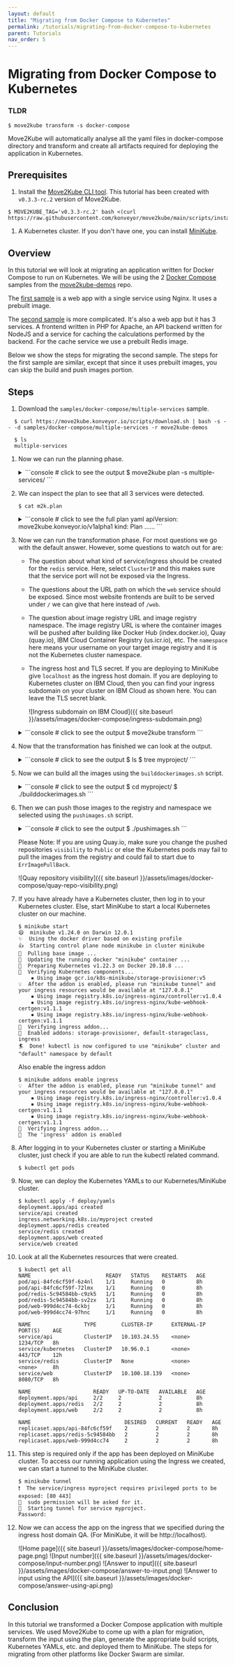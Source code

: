 ```yaml
---
layout: default
title: "Migrating from Docker Compose to Kubernetes"
permalink: /tutorials/migrating-from-docker-compose-to-kubernetes
parent: Tutorials
nav_order: 5
---
```


# Migrating from Docker Compose to Kubernetes

### TLDR

```console
$ move2kube transform -s docker-compose
```

Move2Kube will automatically analyse all the yaml files in docker-compose directory and transform and create all artifacts required for deploying the application in Kubernetes.

## Prerequisites
1. Install the [Move2Kube CLI tool](https://move2kube.konveyor.io/installation/cli). This tutorial has been created with `v0.3.3-rc.2` version of Move2Kube.

```console
$ MOVE2KUBE_TAG='v0.3.3-rc.2' bash <(curl https://raw.githubusercontent.com/konveyor/move2kube/main/scripts/install.sh)
```

1. A Kubernetes cluster. If you don't have one, you can install [MiniKube](https://minikube.sigs.k8s.io/docs/start/).

## Overview

In this tutorial we will look at migrating an application written for Docker Compose to run on Kubernetes. We will be using the 2 [Docker Compose](https://github.com/konveyor/move2kube-demos/tree/main/samples/docker-compose) samples from the [move2kube-demos](https://github.com/konveyor/move2kube-demos) repo.

The [first sample](https://github.com/konveyor/move2kube-demos/tree/main/samples/docker-compose/single-service) is a web app with a single service using Nginx. It uses a prebuilt image.

The [second sample](https://github.com/konveyor/move2kube-demos/tree/main/samples/docker-compose/multiple-services) is more complicated. It's also a web app but it has 3 services. A frontend written in PHP for Apache, an API backend written for NodeJS and a service for caching the calculations performed by the backend. For the cache service we use a prebuilt Redis image.

Below we show the steps for migrating the second sample. The steps for the first sample are similar, except that since it uses prebuilt images, you can skip the build and push images portion.

## Steps

1. Download the `samples/docker-compose/multiple-services` sample.

  ```console
    $ curl https://move2kube.konveyor.io/scripts/download.sh | bash -s -- -d samples/docker-compose/multiple-services -r move2kube-demos

    $ ls
    multiple-services
  ```

1. Now we can run the planning phase.
    <details markdown="block">
    <summary markdown="block">
    ```console
    # click to see the output
    $ move2kube plan -s multiple-services/
    ```
    </summary>
    ```console
    $ move2kube plan -s multiple-services/
    INFO[0000] Configuration loading done
    INFO[0000] Start planning
    INFO[0000] Planning started on the base directory
    INFO[0000] [CloudFoundry] Planning
    INFO[0000] [CloudFoundry] Done
    INFO[0000] [ComposeAnalyser] Planning
    INFO[0000] Identified 3 named services and 0 to-be-named services
    INFO[0000] [ComposeAnalyser] Done
    INFO[0000] [DockerfileDetector] Planning
    INFO[0000] Identified 1 named services and 1 to-be-named services
    INFO[0000] [DockerfileDetector] Done
    INFO[0000] [Base Directory] Identified 4 named services and 1 to-be-named services
    INFO[0000] Planning finished on the base directory
    INFO[0000] Planning started on its sub directories
    INFO[0000] Identified 1 named services and 0 to-be-named services in api
    INFO[0000] Identified 1 named services and 0 to-be-named services in web
    INFO[0000] Planning finished on its sub directories
    INFO[0000] [Directory Walk] Identified 4 named services and 2 to-be-named services
    INFO[0000] [Named Services] Identified 3 named services
    INFO[0000] Planning done
    INFO[0000] No of services identified : 3
    INFO[0000] Plan can be found at [/Users/user/Desktop/tutorial/m2k.plan]
    ```
    </details>

1. We can inspect the plan to see that all 3 services were detected.

    ```console
    $ cat m2k.plan 
    ```
    <details markdown="block">
    <summary markdown="block">
    ```console
    # click to see the full plan yaml
    apiVersion: move2kube.konveyor.io/v1alpha1
    kind: Plan
    ......
    ```
    </summary>
    ```yaml
    apiVersion: move2kube.konveyor.io/v1alpha1
    kind: Plan
    metadata:
      name: myproject
    spec:
      sourceDir: multiple-services
      services:
        api:
          - transformerName: ComposeAnalyser
            paths:
              DockerCompose:
                - docker-compose.yaml
              Dockerfile:
                - api/Dockerfile
              ServiceDirectories:
                - api
            configs:
              ComposeService:
                serviceName: api
          - transformerName: Nodejs-Dockerfile
            paths:
              ServiceDirectories:
                - api
          - transformerName: DockerfileDetector
            paths:
              Dockerfile:
                - api/Dockerfile
              ServiceDirectories:
                - api
        redis:
          - transformerName: ComposeAnalyser
            paths:
              DockerCompose:
                - docker-compose.yaml
            configs:
              ComposeService:
                serviceName: redis
        web:
          - transformerName: ComposeAnalyser
            paths:
              DockerCompose:
                - docker-compose.yaml
              Dockerfile:
                - web/Dockerfile
              ServiceDirectories:
                - web
            configs:
              ComposeService:
                serviceName: web
          - transformerName: DockerfileDetector
            paths:
              Dockerfile:
                - web/Dockerfile
              ServiceDirectories:
                - web
          - transformerName: PHP-Dockerfile
            paths:
              ServiceDirectories:
                - web
      transformers:
        ArgoCD: m2kassets/built-in/transformers/kubernetes/argocd/transformer.yaml
        Buildconfig: m2kassets/built-in/transformers/kubernetes/buildconfig/transformer.yaml
        CloudFoundry: m2kassets/built-in/transformers/cloudfoundry/transformer.yaml
        ClusterSelector: m2kassets/built-in/transformers/kubernetes/clusterselector/transformer.yaml
        ComposeAnalyser: m2kassets/built-in/transformers/compose/composeanalyser/transformer.yaml
        ComposeGenerator: m2kassets/built-in/transformers/compose/composegenerator/transformer.yaml
        ContainerImagesPushScriptGenerator: m2kassets/built-in/transformers/containerimagespushscript/transformer.yaml
        DockerfileDetector: m2kassets/built-in/transformers/dockerfile/dockerfiledetector/transformer.yaml
        DockerfileImageBuildScript: m2kassets/built-in/transformers/dockerfile/dockerimagebuildscript/transformer.yaml
        DockerfileParser: m2kassets/built-in/transformers/dockerfile/dockerfileparser/transformer.yaml
        DotNetCore-Dockerfile: m2kassets/built-in/transformers/dockerfilegenerator/dotnetcore/transformer.yaml
        EarAnalyser: m2kassets/built-in/transformers/dockerfilegenerator/java/earanalyser/transformer.yaml
        EarRouter: m2kassets/built-in/transformers/dockerfilegenerator/java/earrouter/transformer.yaml
        Golang-Dockerfile: m2kassets/built-in/transformers/dockerfilegenerator/golang/transformer.yaml
        Gradle: m2kassets/built-in/transformers/dockerfilegenerator/java/gradle/transformer.yaml
        Jar: m2kassets/built-in/transformers/dockerfilegenerator/java/jar/transformer.yaml
        Jboss: m2kassets/built-in/transformers/dockerfilegenerator/java/jboss/transformer.yaml
        Knative: m2kassets/built-in/transformers/kubernetes/knative/transformer.yaml
        Kubernetes: m2kassets/built-in/transformers/kubernetes/kubernetes/transformer.yaml
        KubernetesVersionChanger: m2kassets/built-in/transformers/kubernetes/kubernetesversionchanger/transformer.yaml
        Liberty: m2kassets/built-in/transformers/dockerfilegenerator/java/liberty/transformer.yaml
        Maven: m2kassets/built-in/transformers/dockerfilegenerator/java/maven/transformer.yaml
        Nodejs-Dockerfile: m2kassets/built-in/transformers/dockerfilegenerator/nodejs/transformer.yaml
        PHP-Dockerfile: m2kassets/built-in/transformers/dockerfilegenerator/php/transformer.yaml
        Parameterizer: m2kassets/built-in/transformers/kubernetes/parameterizer/transformer.yaml
        Python-Dockerfile: m2kassets/built-in/transformers/dockerfilegenerator/python/transformer.yaml
        ReadMeGenerator: m2kassets/built-in/transformers/readmegenerator/transformer.yaml
        Ruby-Dockerfile: m2kassets/built-in/transformers/dockerfilegenerator/ruby/transformer.yaml
        Rust-Dockerfile: m2kassets/built-in/transformers/dockerfilegenerator/rust/transformer.yaml
        Tekton: m2kassets/built-in/transformers/kubernetes/tekton/transformer.yaml
        Tomcat: m2kassets/built-in/transformers/dockerfilegenerator/java/tomcat/transformer.yaml
        WarAnalyser: m2kassets/built-in/transformers/dockerfilegenerator/java/waranalyser/transformer.yaml
        WarRouter: m2kassets/built-in/transformers/dockerfilegenerator/java/warrouter/transformer.yaml
        WinConsoleApp-Dockerfile: m2kassets/built-in/transformers/dockerfilegenerator/windows/winconsole/transformer.yaml
        WinSLWebApp-Dockerfile: m2kassets/built-in/transformers/dockerfilegenerator/windows/winsilverlightweb/transformer.yaml
        WinWebApp-Dockerfile: m2kassets/built-in/transformers/dockerfilegenerator/windows/winweb/transformer.yaml
        ZuulAnalyser: m2kassets/built-in/transformers/dockerfilegenerator/java/zuul/transformer.yaml
    ```
    </details>

1. Now we can run the transformation phase. For most questions we go with the default answer. However, some questions to watch out for are:
    - The question about what kind of service/ingress should be created for the `redis` service. Here, select `ClusterIP` and this makes sure that the service port will not be exposed via the Ingress.
    - The questions about the URL path on which the `web` service should be exposed. Since most website frontends are built to be served under `/` we can give that here instead of `/web`.
    - The question about image registry URL and image registry namespace. The image registry URL is where the container images will be pushed after building like Docker Hub (index.docker.io), Quay (quay.io), IBM Cloud Container Registry (us.icr.io), etc. The `namespace` here means your username on your target image registry and it is not the Kubernetes cluster namespace.
    - The ingress host and TLS secret. If you are deploying to MiniKube give `localhost` as the ingress host domain. If you are deploying to Kubernetes cluster on IBM Cloud, then you can find your ingress subdomain on your cluster on IBM Cloud as shown here. You can leave the TLS secret blank.

      ![Ingress subdomain on IBM Cloud]({{ site.baseurl }}/assets/images/docker-compose/ingress-subdomain.png)

    <details markdown="block">
    <summary markdown="block">
    ```console
    # click to see the output
    $ move2kube transform
    ```
    </summary>
    ```console
    $ move2kube transform
    INFO[0000] Detected a plan file at path /Users/user/Desktop/tutorial/m2k.plan. Will transform using this plan.
    ? Select all transformer types that you are interested in:
    ID: move2kube.transformers.types
    Hints:
    - Services that don't support any of the transformer types you are interested in will be ignored.

     ArgoCD, Buildconfig, CloudFoundry, ClusterSelector, ComposeAnalyser, ComposeGenerator, ContainerImagesPushScriptGenerator, DockerfileDetector, DockerfileImageBuildScript, DockerfileParser, DotNetCore-Dockerfile, EarAnalyser, EarRouter, Golang-Dockerfile, Gradle, Jar, Jboss, Knative, Kubernetes, KubernetesVersionChanger, Liberty, Maven, Nodejs-Dockerfile, PHP-Dockerfile, Parameterizer, Python-Dockerfile, ReadMeGenerator, Ruby-Dockerfile, Rust-Dockerfile, Tekton, Tomcat, WarAnalyser, WarRouter, WinConsoleApp-Dockerfile, WinSLWebApp-Dockerfile, WinWebApp-Dockerfile, ZuulAnalyser
    ? Select all services that are needed:
    ID: move2kube.services.[].enable
    Hints:
    - The services unselected here will be ignored.

     api, redis, web
    INFO[0133] Iteration 1
    INFO[0133] Iteration 2 - 3 artifacts to process
    INFO[0133] Transformer ComposeAnalyser processing 3 artifacts
    INFO[0133] Transformer ZuulAnalyser processing 2 artifacts
    INFO[0133] Transformer ZuulAnalyser Done
    INFO[0133] Transformer ComposeAnalyser Done
    INFO[0133] Created 2 pathMappings and 4 artifacts. Total Path Mappings : 2. Total Artifacts : 3.
    INFO[0133] Iteration 3 - 4 artifacts to process
    INFO[0133] Transformer ClusterSelector processing 2 artifacts
    ? Choose the cluster type:
    ID: move2kube.target.clustertype
    Hints:
    - Choose the cluster type you would like to target

     Kubernetes
    INFO[0179] Transformer ClusterSelector Done
    INFO[0179] Transformer ArgoCD processing 2 artifacts
    ? What kind of service/ingress should be created for the service redis's 6379 port?
    ID: move2kube.services."redis"."6379".servicetype
    Hints:
    - Choose Ingress if you want a ingress/route resource to be created

     ClusterIP
    ? What kind of service/ingress should be created for the service api's 1234 port?
    ID: move2kube.services."api"."1234".servicetype
    Hints:
    - Choose Ingress if you want a ingress/route resource to be created

     Ingress
    ? Specify the ingress path to expose the service api's 1234 port on?
    ID: move2kube.services."api"."1234".urlpath
    Hints:
    - Leave out leading / to use first part as subdomain

    /api
    ? What kind of service/ingress should be created for the service web's 8080 port?
    ID: move2kube.services."web"."8080".servicetype
    Hints:
    - Choose Ingress if you want a ingress/route resource to be created

     Ingress
    ? Specify the ingress path to expose the service web's 8080 port on?
    ID: move2kube.services."web"."8080".urlpath
    Hints:
    - Leave out leading / to use first part as subdomain

    /
    ? Provide the minimum number of replicas each service should have
    ID: move2kube.minreplicas
    Hints:
    - If the value is 0 pods won't be started by default

     2
    ? Enter the URL of the image registry :
    ID: move2kube.target.imageregistry.url
    Hints:
    - You can always change it later by changing the yamls.

     quay.io
    ? Enter the namespace where the new images should be pushed :
    ID: move2kube.target.imageregistry.namespace
    Hints:
    - Ex : myproject

     move2kube
    ? [quay.io] What type of container registry login do you want to use?
    ID: move2kube.target.imageregistry.logintype
    Hints:
    - Docker login from config mode, will use the default config from your local machine.

     No authentication
    INFO[1487] Transformer ArgoCD Done
    INFO[1487] Transformer ClusterSelector processing 2 artifacts
    INFO[1487] Transformer ClusterSelector Done
    INFO[1487] Transformer Buildconfig processing 2 artifacts
    INFO[1487] Transformer Buildconfig Done
    INFO[1487] Transformer ComposeGenerator processing 2 artifacts
    INFO[1487] Transformer ComposeGenerator Done
    INFO[1487] Transformer DockerfileImageBuildScript processing 3 artifacts
    ? Select the container runtime to use :
    ID: move2kube.containerruntime
    Hints:
    - The container runtime selected will be used in the scripts

    docker
    INFO[1492] Transformer DockerfileImageBuildScript Done
    INFO[1492] Transformer ClusterSelector processing 2 artifacts
    INFO[1492] Transformer ClusterSelector Done
    INFO[1492] Transformer Knative processing 2 artifacts
    INFO[1492] Transformer Knative Done
    INFO[1492] Transformer ClusterSelector processing 2 artifacts
    INFO[1492] Transformer ClusterSelector Done
    INFO[1492] Transformer Kubernetes processing 2 artifacts
    ? Provide the ingress host domain
    ID: move2kube.target.ingress.host
    Hints:
    - Ingress host domain is part of service URL

    localhost
    ? Provide the TLS secret for ingress
    ID: move2kube.target.ingress.tls
    Hints:
    - Leave empty to use http


    INFO[1499] Transformer Kubernetes Done
    INFO[1499] Transformer ClusterSelector processing 2 artifacts
    INFO[1499] Transformer ClusterSelector Done
    INFO[1499] Transformer Tekton processing 2 artifacts
    INFO[1499] Transformer Tekton Done
    INFO[1499] Created 33 pathMappings and 11 artifacts. Total Path Mappings : 35. Total Artifacts : 7.
    INFO[1499] Iteration 4 - 11 artifacts to process
    INFO[1499] Transformer ContainerImagesPushScriptGenerator processing 2 artifacts
    INFO[1499] Transformer ContainerImagesPushScriptGenerator Done
    INFO[1499] Transformer Parameterizer processing 5 artifacts
    INFO[1499] Transformer Parameterizer Done
    INFO[1499] Transformer ReadMeGenerator processing 5 artifacts
    INFO[1500] Transformer ReadMeGenerator Done
    INFO[1500] Created 17 pathMappings and 1 artifacts. Total Path Mappings : 52. Total Artifacts : 18.
    INFO[1500] Iteration 5 - 1 artifacts to process
    INFO[1500] Transformer ReadMeGenerator processing 2 artifacts
    INFO[1500] Transformer ReadMeGenerator Done
    INFO[1500] Transformation done
    INFO[1500] Transformed target artifacts can be found at [/Users/user/Desktop/tutorial/myproject].
    ```
    </details>

1. Now that the transformation has finished we can look at the output.

    <details markdown="block">
    <summary markdown="block">
    ```console
    # click to see the output
    $ ls
    $ tree myproject/
    ```
    </summary>
    ```console
    $ ls
    docker-compose		m2k.plan		m2kqacache.yaml		myproject docker-compose.zip	m2kconfig.yaml		multiple-services
    $ tree myproject/
    myproject/
    ├── Readme.md
    ├── deploy
    │   ├── cicd
    │   │   ├── argocd
    │   │   │   └── myproject-deploy-application.yaml
    │   │   ├── argocd-parameterized
    │   │   │   ├── helm-chart
    │   │   │   │   └── myproject
    │   │   │   │       ├── Chart.yaml
    │   │   │   │       └── templates
    │   │   │   │           └── myproject-deploy-application.yaml
    │   │   │   ├── kustomize
    │   │   │   │   └── base
    │   │   │   │       ├── kustomization.yaml
    │   │   │   │       └── myproject-deploy-application.yaml
    │   │   │   └── openshift-template
    │   │   │       └── template.yaml
    │   │   ├── tekton
    │   │   │   ├── myproject-clone-build-push-pipeline.yaml
    │   │   │   ├── myproject-clone-push-serviceaccount.yaml
    │   │   │   ├── myproject-git-event-triggerbinding.yaml
    │   │   │   ├── myproject-git-repo-eventlistener.yaml
    │   │   │   ├── myproject-image-registry-secret.yaml
    │   │   │   ├── myproject-ingress.yaml
    │   │   │   ├── myproject-run-clone-build-push-triggertemplate.yaml
    │   │   │   ├── myproject-tekton-triggers-admin-role.yaml
    │   │   │   ├── myproject-tekton-triggers-admin-rolebinding.yaml
    │   │   │   └── myproject-tekton-triggers-admin-serviceaccount.yaml
    │   │   └── tekton-parameterized
    │   │       ├── helm-chart
    │   │       │   └── myproject
    │   │       │       ├── Chart.yaml
    │   │       │       └── templates
    │   │       │           ├── myproject-clone-build-push-pipeline.yaml
    │   │       │           ├── myproject-clone-push-serviceaccount.yaml
    │   │       │           ├── myproject-git-event-triggerbinding.yaml
    │   │       │           ├── myproject-git-repo-eventlistener.yaml
    │   │       │           ├── myproject-image-registry-secret.yaml
    │   │       │           ├── myproject-ingress.yaml
    │   │       │           ├── myproject-run-clone-build-push-triggertemplate.yaml
    │   │       │           ├── myproject-tekton-triggers-admin-role.yaml
    │   │       │           ├── myproject-tekton-triggers-admin-rolebinding.yaml
    │   │       │           └── myproject-tekton-triggers-admin-serviceaccount.yaml
    │   │       ├── kustomize
    │   │       │   └── base
    │   │       │       ├── kustomization.yaml
    │   │       │       ├── myproject-clone-build-push-pipeline.yaml
    │   │       │       ├── myproject-clone-push-serviceaccount.yaml
    │   │       │       ├── myproject-git-event-triggerbinding.yaml
    │   │       │       ├── myproject-git-repo-eventlistener.yaml
    │   │       │       ├── myproject-image-registry-secret.yaml
    │   │       │       ├── myproject-ingress.yaml
    │   │       │       ├── myproject-run-clone-build-push-triggertemplate.yaml
    │   │       │       ├── myproject-tekton-triggers-admin-role.yaml
    │   │       │       ├── myproject-tekton-triggers-admin-rolebinding.yaml
    │   │       │       └── myproject-tekton-triggers-admin-serviceaccount.yaml
    │   │       └── openshift-template
    │   │           └── template.yaml
    │   ├── compose
    │   │   └── docker-compose.yaml
    │   ├── knative
    │   │   ├── api-service.yaml
    │   │   ├── redis-service.yaml
    │   │   └── web-service.yaml
    │   ├── knative-parameterized
    │   │   ├── helm-chart
    │   │   │   └── myproject
    │   │   │       ├── Chart.yaml
    │   │   │       └── templates
    │   │   │           ├── api-service.yaml
    │   │   │           ├── redis-service.yaml
    │   │   │           └── web-service.yaml
    │   │   ├── kustomize
    │   │   │   └── base
    │   │   │       ├── api-service.yaml
    │   │   │       ├── kustomization.yaml
    │   │   │       ├── redis-service.yaml
    │   │   │       └── web-service.yaml
    │   │   └── openshift-template
    │   │       └── template.yaml
    │   ├── yamls
    │   │   ├── api-deployment.yaml
    │   │   ├── api-service.yaml
    │   │   ├── myproject-ingress.yaml
    │   │   ├── redis-deployment.yaml
    │   │   ├── redis-service.yaml
    │   │   ├── web-deployment.yaml
    │   │   └── web-service.yaml
    │   └── yamls-parameterized
    │       ├── helm-chart
    │       │   └── myproject
    │       │       ├── Chart.yaml
    │       │       ├── templates
    │       │       │   ├── api-deployment.yaml
    │       │       │   ├── api-service.yaml
    │       │       │   ├── myproject-ingress.yaml
    │       │       │   ├── redis-deployment.yaml
    │       │       │   ├── redis-service.yaml
    │       │       │   ├── web-deployment.yaml
    │       │       │   └── web-service.yaml
    │       │       ├── values-dev.yaml
    │       │       ├── values-prod.yaml
    │       │       └── values-staging.yaml
    │       ├── kustomize
    │       │   ├── base
    │       │   │   ├── api-deployment.yaml
    │       │   │   ├── api-service.yaml
    │       │   │   ├── kustomization.yaml
    │       │   │   ├── myproject-ingress.yaml
    │       │   │   ├── redis-deployment.yaml
    │       │   │   ├── redis-service.yaml
    │       │   │   ├── web-deployment.yaml
    │       │   │   └── web-service.yaml
    │       │   └── overlays
    │       │       ├── dev
    │       │       │   ├── apps-v1-deployment-api.yaml
    │       │       │   ├── apps-v1-deployment-redis.yaml
    │       │       │   ├── apps-v1-deployment-web.yaml
    │       │       │   └── kustomization.yaml
    │       │       ├── prod
    │       │       │   ├── apps-v1-deployment-api.yaml
    │       │       │   ├── apps-v1-deployment-redis.yaml
    │       │       │   ├── apps-v1-deployment-web.yaml
    │       │       │   └── kustomization.yaml
    │       │       └── staging
    │       │           ├── apps-v1-deployment-api.yaml
    │       │           ├── apps-v1-deployment-redis.yaml
    │       │           ├── apps-v1-deployment-web.yaml
    │       │           └── kustomization.yaml
    │       └── openshift-template
    │           ├── parameters-dev.yaml
    │           ├── parameters-prod.yaml
    │           ├── parameters-staging.yaml
    │           └── template.yaml
    ├── scripts
    │   ├── builddockerimages.bat
    │   ├── builddockerimages.sh
    │   ├── pushimages.bat
    │   └── pushimages.sh
    └── source
        ├── api
        │   ├── Dockerfile
        │   ├── index.js
        │   ├── package-lock.json
        │   └── package.json
        ├── docker-compose.yaml
        └── web
            ├── Dockerfile
            ├── fib.php
            └── index.php

    43 directories, 107 files
    ```
    </details>
    Inside the `scripts` directory we see some helpful scripts that Move2Kube has generated to help us build and push the container images we need.

1. Now we can build all the images using the `builddockerimages.sh` script.

    <details markdown="block">
    <summary markdown="block">
    ```console
    # click to see the output
    $ cd myproject/
    $ ./builddockerimages.sh 
    ```
    </summary>
    ```console
    $ ./builddockerimages.sh 
    [+] Building 4.3s (10/10) FINISHED                                                                                                                                
     => [internal] load build definition from Dockerfile                                                                                                         0.0s
     => => transferring dockerfile: 133B                                                                                                                         0.0s
     => [internal] load .dockerignore                                                                                                                            0.0s
     => => transferring context: 2B                                                                                                                              0.0s
     => [internal] load metadata for docker.io/library/node:14                                                                                                   2.5s
     => [auth] library/node:pull token for registry-1.docker.io                                                                                                  0.0s
     => [internal] load build context                                                                                                                            0.0s
     => => transferring context: 3.69kB                                                                                                                          0.0s
     => [1/4] FROM docker.io/library/node:14@sha256:e5c6aac226819f88d6431a56f502972d323d052b1b6108094ba7e6b07154a542                                             0.0s
     => CACHED [2/4] WORKDIR /app                                                                                                                                0.0s
     => [3/4] COPY . .                                                                                                                                           0.0s
     => [4/4] RUN npm install                                                                                                                                    1.5s
     => exporting to image                                                                                                                                       0.1s
     => => exporting layers                                                                                                                                      0.0s
     => => writing image sha256:d5a8e3d3f05592f6edefe5df286c31c2327dbde4ad3d5832fc059f1a9381157a                                                                 0.0s 
     => => naming to docker.io/library/fibonacci-api:latest                                                                                                      0.0s

    Use 'docker scan' to run Snyk tests against images to find vulnerabilities and learn how to fix them
    /Users/user/Desktop/tutorial/myproject
    [+] Building 2.5s (8/8) FINISHED                                                                                                                                  
     => [internal] load build definition from Dockerfile                                                                                                         0.0s
     => => transferring dockerfile: 82B                                                                                                                          0.0s
     => [internal] load .dockerignore                                                                                                                            0.0s
     => => transferring context: 2B                                                                                                                              0.0s
     => [internal] load metadata for docker.io/library/php:7-apache                                                                                              2.2s
     => [auth] library/php:pull token for registry-1.docker.io                                                                                                   0.0s
     => [internal] load build context                                                                                                                            0.0s
     => => transferring context: 1.51kB                                                                                                                          0.0s
     => CACHED [1/2] FROM docker.io/library/php:7-apache@sha256:729ad01c7d8e10fd992a6d4f3eb05dce3fb69bdf5c4fb4a9de4be4f4f5ae4dcc                                 0.0s
     => [2/2] COPY . /var/www/html/                                                                                                                              0.0s
     => exporting to image                                                                                                                                       0.0s
     => => exporting layers                                                                                                                                      0.0s
     => => writing image sha256:f5d91c6d96de3f8bb4c2c5d8bf6cde84985b7ee29d00ad21fad07e05cbe5ddca                                                                 0.0s
     => => naming to docker.io/library/fibonacci-web:latest                                                                                                      0.0s

    Use 'docker scan' to run Snyk tests against images to find vulnerabilities and learn how to fix them
    /Users/user/Desktop/tutorial/myproject
    done
    ```
    </details>

1. Then we can push those images to the registry and namespace we selected using the `pushimages.sh` script.

    <details markdown="block">
    <summary markdown="block">
    ```console
    # click to see the output
    $ ./pushimages.sh
    ```
    </summary>
    ```console
    $ ./pushimages.sh
    The push refers to repository [quay.io/move2kube/fibonacci-web]
    29db8d44d6a6: Pushed
    10dfb82106c4: Layer already exists
    7446d340e7f8: Layer already exists
    55d40777afe6: Layer already exists
    56543a169be6: Layer already exists
    b299cffd87cb: Layer already exists
    23946094ff3f: Layer already exists
    6c39776a30a0: Layer already exists
    564928686313: Layer already exists
    6e4300c6b758: Layer already exists
    ee0ca96d307e: Layer already exists
    0fdfbbf7aebd: Layer already exists
    2a3138346faa: Layer already exists
    2edcec3590a4: Layer already exists
    latest: digest: sha256:b34a669c75afda3dd4b8d5ef264a6f818cb394bb147d754d6e1a8699798a4c70 size: 3242
    The push refers to repository [quay.io/move2kube/fibonacci-api]
    aef80d5c2943: Pushed
    4471bdef8049: Pushed
    5825d126ab35: Layer already exists
    d48d998e8307: Layer already exists
    1f95b68fc83b: Layer already exists
    c1a45f6975fa: Layer already exists
    be099ea57c79: Layer already exists
    2b2dfe091b20: Layer already exists
    df74cf750cc8: Layer already exists
    75a95a2ddc29: Layer already exists
    e8fb9c1faa8f: Layer already exists
    9d1a9278f26b: Layer already exists
    latest: digest: sha256:521be8d409c29414274c912600dc7606b7db591f69abb2fbfb5e402ccb547878 size: 2840
    ```
    </details>

    Please Note: If you are using Quay.io, make sure you change the pushed repositories `visibility` to `Public` or else the Kubernetes pods may fail to pull the images from the registry and could fail to start due to `ErrImagePullBack`.

      ![Quay repository visibility]({{ site.baseurl }}/assets/images/docker-compose/quay-repo-visibility.png)

1. If you have already have a Kubernetes cluster, then log in to your Kubernetes cluster. Else, start MiniKube to start a local Kubernetes cluster on our machine.

    ```console
    $ minikube start
    😄  minikube v1.24.0 on Darwin 12.0.1
    ✨  Using the docker driver based on existing profile
    👍  Starting control plane node minikube in cluster minikube
    🚜  Pulling base image ...
    🏃  Updating the running docker "minikube" container ...
    🐳  Preparing Kubernetes v1.22.3 on Docker 20.10.8 ...
    🔎  Verifying Kubernetes components...
        ▪ Using image gcr.io/k8s-minikube/storage-provisioner:v5
    💡  After the addon is enabled, please run "minikube tunnel" and your ingress resources would be available at "127.0.0.1"
        ▪ Using image registry.k8s.io/ingress-nginx/controller:v1.0.4
        ▪ Using image registry.k8s.io/ingress-nginx/kube-webhook-certgen:v1.1.1
        ▪ Using image registry.k8s.io/ingress-nginx/kube-webhook-certgen:v1.1.1
    🔎  Verifying ingress addon...
    🌟  Enabled addons: storage-provisioner, default-storageclass, ingress
    🏄  Done! kubectl is now configured to use "minikube" cluster and "default" namespace by default
    ```

    Also enable the ingress addon
    ```console
    $ minikube addons enable ingress
    💡  After the addon is enabled, please run "minikube tunnel" and your ingress resources would be available at "127.0.0.1"
        ▪ Using image registry.k8s.io/ingress-nginx/controller:v1.0.4
        ▪ Using image registry.k8s.io/ingress-nginx/kube-webhook-certgen:v1.1.1
        ▪ Using image registry.k8s.io/ingress-nginx/kube-webhook-certgen:v1.1.1
    🔎  Verifying ingress addon...
    🌟  The 'ingress' addon is enabled
    ```

1. After logging in to your Kubernetes cluster or starting a MiniKube cluster, just check if you are able to run the kubectl related command.
    ```console
    $ kubectl get pods
    ```

1. Now, we can deploy the Kubernetes YAMLs to our Kubernetes/MiniKube cluster.

    ```console
    $ kubectl apply -f deploy/yamls
    deployment.apps/api created
    service/api created
    ingress.networking.k8s.io/myproject created
    deployment.apps/redis created
    service/redis created
    deployment.apps/web created
    service/web created
    ```

1. Look at all the Kubernetes resources that were created.

    ```console
    $ kubectl get all
    NAME                        READY   STATUS    RESTARTS   AGE
    pod/api-84fc6cf59f-6z4nl    1/1     Running   0          8h
    pod/api-84fc6cf59f-72lmx    1/1     Running   0          8h
    pod/redis-5c94584bb-c9zk5   1/1     Running   0          8h
    pod/redis-5c94584bb-sv2zx   1/1     Running   0          8h
    pod/web-999d4cc74-6ckbj     1/1     Running   0          8h
    pod/web-999d4cc74-97hnc     1/1     Running   0          8h

    NAME                 TYPE        CLUSTER-IP      EXTERNAL-IP   PORT(S)    AGE
    service/api          ClusterIP   10.103.24.55    <none>        1234/TCP   8h
    service/kubernetes   ClusterIP   10.96.0.1       <none>        443/TCP    12h
    service/redis        ClusterIP   None            <none>        <none>     8h
    service/web          ClusterIP   10.100.18.139   <none>        8080/TCP   8h

    NAME                    READY   UP-TO-DATE   AVAILABLE   AGE
    deployment.apps/api     2/2     2            2           8h
    deployment.apps/redis   2/2     2            2           8h
    deployment.apps/web     2/2     2            2           8h

    NAME                              DESIRED   CURRENT   READY   AGE
    replicaset.apps/api-84fc6cf59f    2         2         2       8h
    replicaset.apps/redis-5c94584bb   2         2         2       8h
    replicaset.apps/web-999d4cc74     2         2         2       8h
    ```

1. This step is required only if the app has been deployed on MiniKube cluster. To access our running application using the Ingress we created, we can start a tunnel to the MiniKube cluster.

    ```console
    $ minikube tunnel
    ❗  The service/ingress myproject requires privileged ports to be exposed: [80 443]
    🔑  sudo permission will be asked for it.
    🏃  Starting tunnel for service myproject.
    Password:
    ```

1. Now we can access the app on the ingress that we specified during the ingress host domain QA. (For MiniKube, it will be http://localhost).

    ![Home page]({{ site.baseurl }}/assets/images/docker-compose/home-page.png)
    ![Input number]({{ site.baseurl }}/assets/images/docker-compose/input-number.png)
    ![Answer to input]({{ site.baseurl }}/assets/images/docker-compose/answer-to-input.png)
    ![Answer to input using the API]({{ site.baseurl }}/assets/images/docker-compose/answer-using-api.png)

## Conclusion

  In this tutorial we transformed a Docker Compose application with multiple services. We used Move2Kube to come up with a plan for migration, transform the input using the plan, generate the appropriate build scripts, Kubernetes YAMLs, etc. and deployed them to MiniKube. The steps for migrating from other platforms like Docker Swarm are similar.
